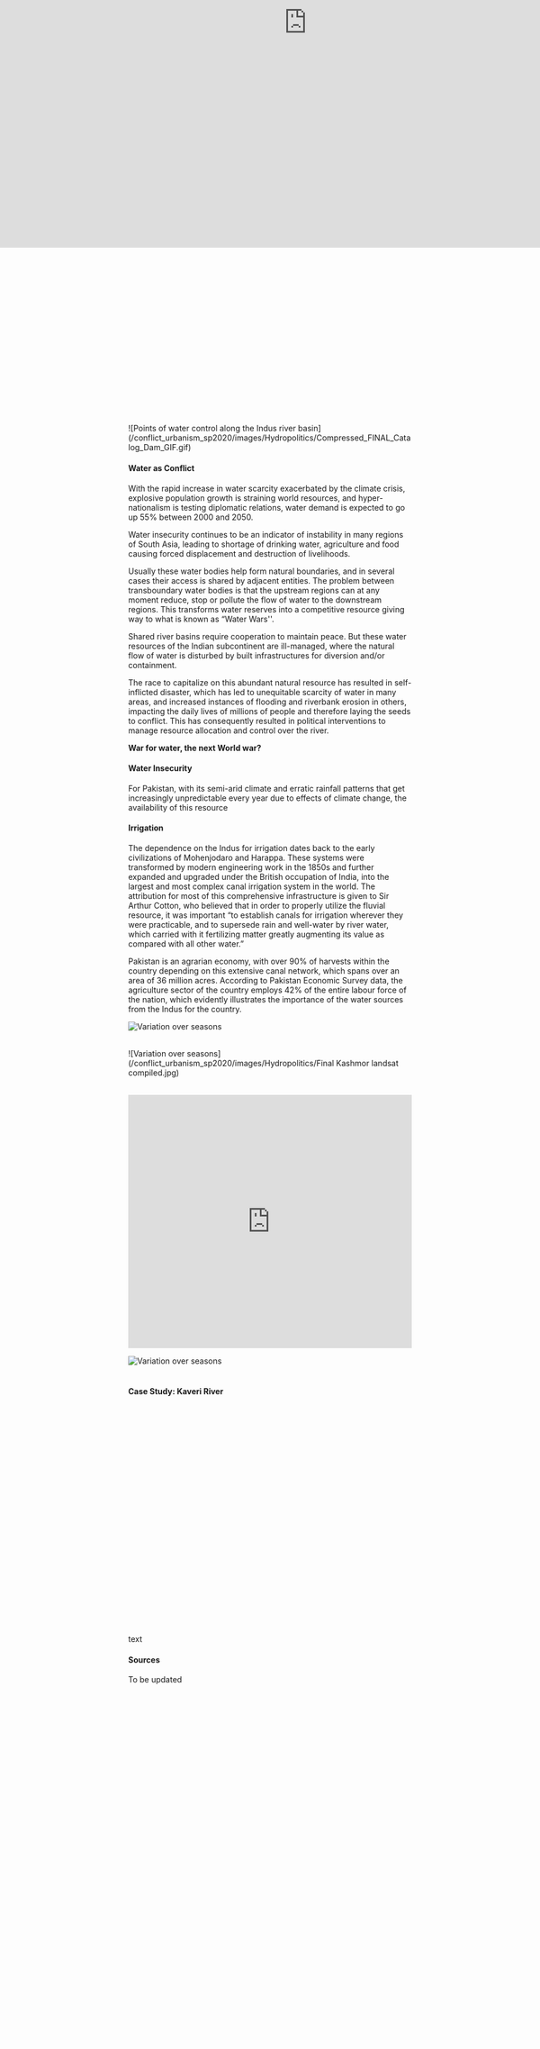 ```yaml
---
layout: post
date:   2020-05-10
image: "/conflict_urbanism_sp2020/images/Hydropolitics/icon.jpg"
title:  "The Land of Sacred Waters: Hydropolitics in the Indian Subcontinent"
author: "Niharika Shekhawat, Pratibha Singh"
---
```



Water is one of the most basic needs for survival, but it also fuels commerce, trade and economic advancements. Water insecurity continues to be an indicator of instability in many regions of the Indian subcontinent, leading to shortage of drinking water, agriculture and food causing forced displacement and destruction of livelihoods. Usually these water bodies help form natural boundaries, and in several cases their access is shared by adjacent entities. The problem between transboundary water bodies is that the upstream regions can at any moment reduce, stop or pollute the flow of water to the downstream regions. This transforms water reserves into a competitive resource giving way to what is known as “Water World wars''. The theme of our project is to understand this hydropolitics in the Indian subcontinent, looking at the different scales of inter- and intra- hydropolitics and their varied repercussions.

This transforms water reserves into a competitive resource giving way to what is known as “***Water World wars***". The theme of our project is to understand this hydropolitics in the Indian subcontinent, looking at the different scales of inter- and intra- hydropolitics and their varied repercussions.

The river was no longer what appeared as “natural”, it had become the only lifeline for millions of people, separated by a politically charged line, giving birth to the volatile hydropolitics in the Indian subcontinent, and its varied repercussions at different scales between and within the nations.


#### Case Study : Indus River


On Feb 20 2019, India announced the decision to block the flow of water from three tributaries of the Indus river into Pakistan, days after the Pulwama terror attack in which 40 soldiers were killed in Kashmir by a suicide bomber from Pakistan.



<div class="iframe-column"><iframe src="https://www.arcgis.com/apps/MapJournal/index.html?appid=a901523dff224ec59a73930d1e98bd5f" style="position:absolute;top:0;left:-175;width:150%;height:800px;" frameborder="0" scrolling="no"></iframe></div>

  <br/>
  <br/>
  <br/>
  <br/>
  <br/>
  <br/>
  <br/>
  <br/>
  <br/>
  <br/>
  <br/>
  <br/>
  <br/>
  <br/>
  <br/>
  <br/>
  <br/>
  <br/>
  <br/>
  <br/>
  <br/>
  <br/>
  <br/>
![Points of water control along the Indus river basin](/conflict_urbanism_sp2020/images/Hydropolitics/Compressed_FINAL_Catalog_Dam_GIF.gif)  
&nbsp;

#### Water as Conflict


With the rapid increase in water scarcity exacerbated by the climate crisis, explosive population growth is straining world resources, and hyper-nationalism is testing diplomatic relations, water demand is expected to go up 55% between 2000 and 2050.

Water insecurity continues to be an indicator of instability in many regions of South Asia, leading to shortage of drinking water, agriculture and food causing forced displacement and destruction of livelihoods. 

Usually these water bodies help form natural boundaries, and in several cases their access is shared by adjacent entities. The problem between transboundary water bodies is that the upstream regions can at any moment reduce, stop or pollute the flow of water to the downstream regions. This transforms water reserves into a competitive resource giving way to what is known as “Water Wars''. 

Shared river basins require cooperation to maintain peace. But these water resources of the Indian subcontinent are ill-managed, where the natural flow of water is disturbed by built infrastructures for diversion and/or containment. 

The race to capitalize on this abundant natural resource has resulted in self-inflicted disaster, which has led to unequitable scarcity of water in many areas, and increased instances of flooding and riverbank erosion in others, impacting the daily lives of millions of people and therefore laying the seeds to conflict. This has consequently resulted in political interventions to manage resource allocation and control over the river.

**War for water, the next World war?**


#### Water Insecurity


For Pakistan, with its semi-arid climate and erratic rainfall patterns that get increasingly unpredictable every year due to effects of climate change, the availability of this resource


#### Irrigation


The dependence on the Indus for irrigation dates back to the early civilizations of Mohenjodaro and Harappa. These systems were transformed by modern engineering work in the 1850s and further expanded and upgraded under the British occupation of India, into the largest and most complex canal irrigation system in the world. The attribution for most of this comprehensive infrastructure is given to Sir Arthur Cotton, who believed that in order to properly utilize the fluvial resource, it was important “to establish canals for irrigation wherever they were practicable, and to supersede rain and well-water by river water, which carried with it fertilizing matter greatly augmenting its value as compared with all other water.”

Pakistan is an agrarian economy, with over 90% of harvests within the country depending on this extensive canal network, which spans over an area of 36 million acres. According to Pakistan Economic Survey data, the agriculture sector of the country employs 42% of the entire labour force of the nation, which evidently illustrates the importance of the water sources from the Indus for the country. 

![Variation over seasons](/conflict_urbanism_sp2020/images/Hydropolitics/canals.jpg)  
&nbsp;

![Variation over seasons](/conflict_urbanism_sp2020/images/Hydropolitics/Final Kashmor landsat compiled.jpg)  
&nbsp;

<iframe frameborder="0" class="juxtapose" width="100%" height="450" src="https://cdn.knightlab.com/libs/juxtapose/latest/embed/index.html?uid=40b18eda-93de-11ea-a879-0edaf8f81e27"></iframe>

![Variation over seasons](/conflict_urbanism_sp2020/images/Hydropolitics/borderlandsat.jpg)  
&nbsp;

#### Case Study: Kaveri River

<div class="iframe-column"><iframe src="https://www.arcgis.com/apps/MapJournal/index.html?appid=27f210f1ba314d2e8cab294c724abba8" style="position:absolute;top:0;left:-175;width:150%;height:800px;" frameborder="0" scrolling="no"></iframe></div>

  <br/>
  <br/>
  <br/>
  <br/>
  <br/>
  <br/>
  <br/>
  <br/>
  <br/>
  <br/>
  <br/>
  <br/>
  <br/>
  <br/>
  <br/>
  <br/>
  <br/>
  <br/>
  <br/>
  <br/>
  <br/>
  <br/>
  <br/>
  
  
text


#### Sources  

To be updated
